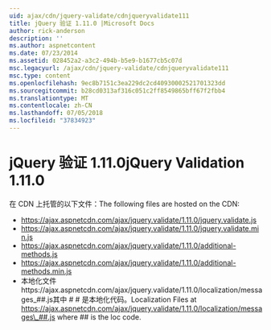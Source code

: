 ```yaml
---
uid: ajax/cdn/jquery-validate/cdnjqueryvalidate111
title: jQuery 验证 1.11.0 |Microsoft Docs
author: rick-anderson
description: ''
ms.author: aspnetcontent
ms.date: 07/23/2014
ms.assetid: 028452a2-a3c2-494b-b5e9-b1677cb5c07d
msc.legacyurl: /ajax/cdn/jquery-validate/cdnjqueryvalidate111
msc.type: content
ms.openlocfilehash: 9ec8b7151c3ea229dc2cd40930002521701323dd
ms.sourcegitcommit: b28cd0313af316c051c2ff8549865bff67f2fbb4
ms.translationtype: MT
ms.contentlocale: zh-CN
ms.lasthandoff: 07/05/2018
ms.locfileid: "37834923"
---
```

<a name="jquery-validation-1110"></a><span data-ttu-id="f10ca-102">jQuery 验证 1.11.0</span><span class="sxs-lookup"><span data-stu-id="f10ca-102">jQuery Validation 1.11.0</span></span>
====================
<span data-ttu-id="f10ca-103">在 CDN 上托管的以下文件：</span><span class="sxs-lookup"><span data-stu-id="f10ca-103">The following files are hosted on the CDN:</span></span>

- https://ajax.aspnetcdn.com/ajax/jquery.validate/1.11.0/jquery.validate.js
- https://ajax.aspnetcdn.com/ajax/jquery.validate/1.11.0/jquery.validate.min.js
- https://ajax.aspnetcdn.com/ajax/jquery.validate/1.11.0/additional-methods.js
- https://ajax.aspnetcdn.com/ajax/jquery.validate/1.11.0/additional-methods.min.js
- <span data-ttu-id="f10ca-104">本地化文件https://ajax.aspnetcdn.com/ajax/jquery.validate/1.11.0/localization/messages\_##.js其中 # # 是本地化代码。</span><span class="sxs-lookup"><span data-stu-id="f10ca-104">Localization Files at https://ajax.aspnetcdn.com/ajax/jquery.validate/1.11.0/localization/messages\_##.js where ## is the loc code.</span></span>
